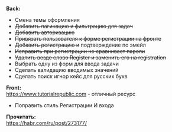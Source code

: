 **Back:**  
* Смена темы оформления  
* ~~Добавить пагинацию и фильтрацию для задач~~
* ~~Добавить авторизацию~~
* ~~Привязать пользователя к форме регистрации на фронте~~
* ~~Добавить регистрацию и~~ подтверждение по эмейл
* ~~Исправить при регистрации не сравнивает пароли~~
* ~~Удалить везде слово Register и заменить его на registration~~
* Выбрать одну из форм для ввода задачи
* Сделать валидацию вводимых значений
* Сделать поиск игнор кейс для русских букв



**Front:**  
https://www.tutorialrepublic.com - отличный ресурс
* Поправить стиль Регистрации И входа

**Прочитать:**  
https://habr.com/ru/post/273177/